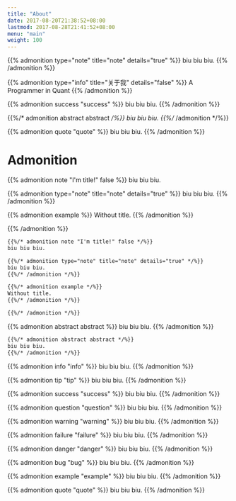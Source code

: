 ```yaml
---
title: "About"
date: 2017-08-20T21:38:52+08:00
lastmod: 2017-08-28T21:41:52+08:00
menu: "main"
weight: 100
---
```



{{% admonition type="note" title="note" details="true" %}}
biu biu biu.
{{% /admonition %}}

{{% admonition type="info" title="关于我" details="false" %}}
A Programmer in Quant
{{% /admonition %}}

{{% admonition success "success" %}}
biu biu biu.
{{% /admonition %}}

{{%/* admonition abstract abstract */%}}
biu biu biu.
{{%/* /admonition */%}}

{{% admonition quote "quote" %}}
biu biu biu.
{{% /admonition %}}

<!-- {{% admonition info "我是谁" %}}
A Programmer in Quant.
{{% /admonition %}}

{{% admonition abstract "做什么" %}}
1. Quant Dev
2. Data Administrators
{{% /admonition %}}
 -->
<!-- {{% admonition example example %}}
- 自建 MySQL 数据库：
    + ChinaFutures
    + ChinaStocks
- 程序化交易系统
    + CTP
    + XTP
    + TORA
{{% /admonition %}}
 -->
# Admonition

{{% admonition note "I'm title!" false %}}
biu biu biu.

{{% admonition type="note" title="note" details="true" %}}
biu biu biu.
{{% /admonition %}}

{{% admonition example %}}
Without title.
{{% /admonition %}}

{{% /admonition %}}

```markdown
{{%/* admonition note "I'm title!" false */%}}
biu biu biu.

{{%/* admonition type="note" title="note" details="true" */%}}
biu biu biu.
{{%/* /admonition */%}}

{{%/* admonition example */%}}
Without title.
{{%/* /admonition */%}}

{{%/* /admonition */%}}
```

<!--more-->

{{% admonition abstract abstract %}}
biu biu biu.
{{% /admonition %}}

```markdown
{{%/* admonition abstract abstract */%}}
biu biu biu.
{{%/* /admonition */%}}
```

{{% admonition info "info" %}}
biu biu biu.
{{% /admonition %}}

{{% admonition tip "tip" %}}
biu biu biu.
{{% /admonition %}}

{{% admonition success "success" %}}
biu biu biu.
{{% /admonition %}}

{{% admonition question "question" %}}
biu biu biu.
{{% /admonition %}}

{{% admonition warning "warning" %}}
biu biu biu.
{{% /admonition %}}

{{% admonition failure "failure" %}}
biu biu biu.
{{% /admonition %}}

{{% admonition danger "danger" %}}
biu biu biu.
{{% /admonition %}}

{{% admonition bug "bug" %}}
biu biu biu.
{{% /admonition %}}

{{% admonition example "example" %}}
biu biu biu.
{{% /admonition %}}

{{% admonition quote "quote" %}}
biu biu biu.
{{% /admonition %}}

